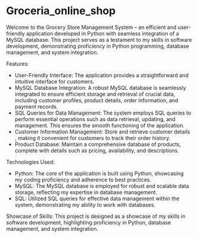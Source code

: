 # Groceria_online_shop
Welcome to the Grocery Store Management System – an efficient and user-friendly application developed in Python with seamless integration of a MySQL database.
This project serves as a testament to my skills in software development, demonstrating proficiency in Python programming, database management, and system integration.

Features:
* User-Friendly Interface: The application provides a straightforward and intuitive interface for  customers.
* MySQL Database Integration: A robust MySQL database is seamlessly integrated to ensure efficient storage and retrieval of crucial data, including customer profiles, product details, order information, and payment records.
* SQL Queries for Data Management: The system employs SQL queries to perform essential operations such as data retrieval, updating, and management. This ensures the smooth functioning of the application.
* Customer Information Management: Store and retrieve customer details , making it convenient for customers to track their order history.
* Product Database: Maintain a comprehensive database of products, complete with details such as pricing, availability, and descriptions.

Technologies Used:
* Python: The core of the application is built using Python, showcasing my coding proficiency and adherence to best practices.
* MySQL: The MySQL database is employed for robust and scalable data storage, reflecting my expertise in database management.
* SQL: Utilized SQL queries for effective data management within the system, demonstrating my ability to work with databases.

Showcase of Skills:
This project is designed as a showcase of my skills in software development, highlighting proficiency in Python, database management, and system integration.








